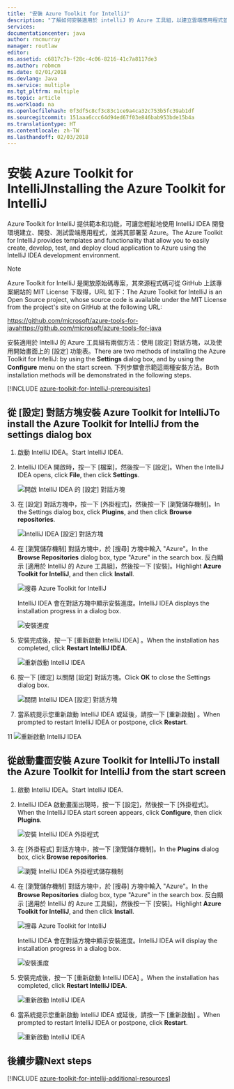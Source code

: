 ```yaml
---
title: "安裝 Azure Toolkit for IntelliJ"
description: "了解如何安裝適用於 intelliJ 的 Azure 工具組，以建立雲端應用程式並將其部署至 Azure。"
services: 
documentationcenter: java
author: rmcmurray
manager: routlaw
editor: 
ms.assetid: c6817c7b-f28c-4c06-8216-41c7a8117de3
ms.author: robmcm
ms.date: 02/01/2018
ms.devlang: Java
ms.service: multiple
ms.tgt_pltfrm: multiple
ms.topic: article
ms.workload: na
ms.openlocfilehash: 0f3df5c8cf3c83c1ce9a4ca32c753b5fc39ab1df
ms.sourcegitcommit: 151aaa6ccc64d94ed67f03e846bab953bde15b4a
ms.translationtype: HT
ms.contentlocale: zh-TW
ms.lasthandoff: 02/03/2018
---
```

# <a name="installing-the-azure-toolkit-for-intellij"></a><span data-ttu-id="afcdb-103">安裝 Azure Toolkit for IntelliJ</span><span class="sxs-lookup"><span data-stu-id="afcdb-103">Installing the Azure Toolkit for IntelliJ</span></span>

<span data-ttu-id="afcdb-104">Azure Toolkit for IntelliJ 提供範本和功能，可讓您輕鬆地使用 IntelliJ IDEA 開發環境建立、開發、測試雲端應用程式，並將其部署至 Azure。</span><span class="sxs-lookup"><span data-stu-id="afcdb-104">The Azure Toolkit for IntelliJ provides templates and functionality that allow you to easily create, develop, test, and deploy cloud application to Azure using the IntelliJ IDEA development environment.</span></span>

> [!NOTE] 
> 
> <span data-ttu-id="afcdb-105">Azure Toolkit for IntelliJ 是開放原始碼專案，其來源程式碼可從 GitHub 上該專案網站的 MIT License 下取得，URL 如下：</span><span class="sxs-lookup"><span data-stu-id="afcdb-105">The Azure Toolkit for IntelliJ is an Open Source project, whose source code is available under the MIT License from the project's site on GitHub at the following URL:</span></span> 
> 
> <span data-ttu-id="afcdb-106"><https://github.com/microsoft/azure-tools-for-java></span><span class="sxs-lookup"><span data-stu-id="afcdb-106"><https://github.com/microsoft/azure-tools-for-java></span></span> 
> 

<span data-ttu-id="afcdb-107">安裝適用於 IntelliJ 的 Azure 工具組有兩個方法：使用 [設定] 對話方塊，以及使用開始畫面上的 [設定] 功能表。</span><span class="sxs-lookup"><span data-stu-id="afcdb-107">There are two methods of installing the Azure Toolkit for IntelliJ: by using the **Settings** dialog box, and by using the **Configure** menu on the start screen.</span></span> <span data-ttu-id="afcdb-108">下列步驟會示範這兩種安裝方法。</span><span class="sxs-lookup"><span data-stu-id="afcdb-108">Both installation methods will be demonstrated in the following steps.</span></span>

[!INCLUDE [azure-toolkit-for-IntelliJ-prerequisites](../includes/azure-toolkit-for-intellij-prerequisites.md)]

## <a name="to-install-the-azure-toolkit-for-intellij-from-the-settings-dialog-box"></a><span data-ttu-id="afcdb-109">從 [設定] 對話方塊安裝 Azure Toolkit for IntelliJ</span><span class="sxs-lookup"><span data-stu-id="afcdb-109">To install the Azure Toolkit for IntelliJ from the settings dialog box</span></span>

1. <span data-ttu-id="afcdb-110">啟動 IntelliJ IDEA。</span><span class="sxs-lookup"><span data-stu-id="afcdb-110">Start IntelliJ IDEA.</span></span>

1. <span data-ttu-id="afcdb-111">IntelliJ IDEA 開啟時，按一下 [檔案]，然後按一下 [設定]。</span><span class="sxs-lookup"><span data-stu-id="afcdb-111">When the IntelliJ IDEA opens, click **File**, then click **Settings**.</span></span>
   
   ![開啟 IntelliJ IDEA 的 [設定] 對話方塊][01a]

1. <span data-ttu-id="afcdb-113">在 [設定] 對話方塊中，按一下 [外掛程式]，然後按一下 [瀏覽儲存機制]。</span><span class="sxs-lookup"><span data-stu-id="afcdb-113">In the Settings dialog box, click **Plugins**, and then click **Browse repositories**.</span></span>
   
   ![IntelliJ IDEA [設定] 對話方塊][02a]

1. <span data-ttu-id="afcdb-115">在 [瀏覽儲存機制] 對話方塊中，於 [搜尋] 方塊中輸入 "Azure"。</span><span class="sxs-lookup"><span data-stu-id="afcdb-115">In the **Browse Repositories** dialog box, type "Azure" in the search box.</span></span> <span data-ttu-id="afcdb-116">反白顯示 [適用於 IntelliJ 的 Azure 工具組]，然後按一下 [安裝]。</span><span class="sxs-lookup"><span data-stu-id="afcdb-116">Highlight **Azure Toolkit for IntelliJ**, and then click **Install**.</span></span>
   
   ![搜尋 Azure Toolkit for IntelliJ][03]
   
   <span data-ttu-id="afcdb-118">IntelliJ IDEA 會在對話方塊中顯示安裝進度。</span><span class="sxs-lookup"><span data-stu-id="afcdb-118">IntelliJ IDEA displays the installation progress in a dialog box.</span></span>
   
   ![安裝進度][04]

1. <span data-ttu-id="afcdb-120">安裝完成後，按一下 [重新啟動 IntelliJ IDEA] 。</span><span class="sxs-lookup"><span data-stu-id="afcdb-120">When the installation has completed, click **Restart IntelliJ IDEA**.</span></span>
   
   ![重新啟動 IntelliJ IDEA][05]

1. <span data-ttu-id="afcdb-122">按一下 [確定]  以關閉 [設定] 對話方塊。</span><span class="sxs-lookup"><span data-stu-id="afcdb-122">Click **OK** to close the Settings dialog box.</span></span>
   
   ![關閉 IntelliJ IDEA [設定] 對話方塊][06]

1. <span data-ttu-id="afcdb-124">當系統提示您重新啟動 IntelliJ IDEA 或延後，請按一下 [重新啟動] 。</span><span class="sxs-lookup"><span data-stu-id="afcdb-124">When prompted to restart IntelliJ IDEA or postpone, click **Restart**.</span></span>
   
<span data-ttu-id="afcdb-125">1</span><span class="sxs-lookup"><span data-stu-id="afcdb-125">1</span></span>   ![重新啟動 IntelliJ IDEA][07]

## <a name="to-install-the-azure-toolkit-for-intellij-from-the-start-screen"></a><span data-ttu-id="afcdb-127">從啟動畫面安裝 Azure Toolkit for IntelliJ</span><span class="sxs-lookup"><span data-stu-id="afcdb-127">To install the Azure Toolkit for IntelliJ from the start screen</span></span>

1. <span data-ttu-id="afcdb-128">啟動 IntelliJ IDEA。</span><span class="sxs-lookup"><span data-stu-id="afcdb-128">Start IntelliJ IDEA.</span></span>

1. <span data-ttu-id="afcdb-129">IntelliJ IDEA 啟動畫面出現時，按一下 [設定]，然後按一下 [外掛程式]。</span><span class="sxs-lookup"><span data-stu-id="afcdb-129">When the IntelliJ IDEA start screen appears, click **Configure**, then click **Plugins**.</span></span>
   
   ![安裝 IntelliJ IDEA 外掛程式][01b]

1. <span data-ttu-id="afcdb-131">在 [外掛程式] 對話方塊中，按一下 [瀏覽儲存機制]。</span><span class="sxs-lookup"><span data-stu-id="afcdb-131">In the **Plugins** dialog box, click **Browse repositories**.</span></span>
   
   ![瀏覽 IntelliJ IDEA 外掛程式儲存機制][02b]

1. <span data-ttu-id="afcdb-133">在 [瀏覽儲存機制] 對話方塊中，於 [搜尋] 方塊中輸入 "Azure"。</span><span class="sxs-lookup"><span data-stu-id="afcdb-133">In the **Browse Repositories** dialog box, type "Azure" in the search box.</span></span> <span data-ttu-id="afcdb-134">反白顯示 [適用於 IntelliJ 的 Azure 工具組]，然後按一下 [安裝]。</span><span class="sxs-lookup"><span data-stu-id="afcdb-134">Highlight **Azure Toolkit for IntelliJ**, and then click **Install**.</span></span>
   
   ![搜尋 Azure Toolkit for IntelliJ][03]
   
   <span data-ttu-id="afcdb-136">IntelliJ IDEA 會在對話方塊中顯示安裝進度。</span><span class="sxs-lookup"><span data-stu-id="afcdb-136">IntelliJ IDEA will display the installation progress in a dialog box.</span></span>
   
   ![安裝進度][04]

1. <span data-ttu-id="afcdb-138">安裝完成後，按一下 [重新啟動 IntelliJ IDEA] 。</span><span class="sxs-lookup"><span data-stu-id="afcdb-138">When the installation has completed, click **Restart IntelliJ IDEA**.</span></span>
   
   ![重新啟動 IntelliJ IDEA][05]

1. <span data-ttu-id="afcdb-140">當系統提示您重新啟動 IntelliJ IDEA 或延後，請按一下 [重新啟動] 。</span><span class="sxs-lookup"><span data-stu-id="afcdb-140">When prompted to restart IntelliJ IDEA or postpone, click **Restart**.</span></span>
   
   ![重新啟動 IntelliJ IDEA][07]

## <a name="next-steps"></a><span data-ttu-id="afcdb-142">後續步驟</span><span class="sxs-lookup"><span data-stu-id="afcdb-142">Next steps</span></span>

[!INCLUDE [azure-toolkit-for-intellij-additional-resources](../includes/azure-toolkit-for-intellij-additional-resources.md)]

<!-- URL List -->

<!-- IMG List -->

[01a]: media/azure-toolkit-for-intellij-installation/01-intellij-file-settings.png
[01b]: media/azure-toolkit-for-intellij-installation/01-intellij-configure-dropdown.png
[02a]: media/azure-toolkit-for-intellij-installation/02-intellij-settings-dialog.png
[02b]: media/azure-toolkit-for-intellij-installation/02-intellij-plugins-dialog.png
[03]: media/azure-toolkit-for-intellij-installation/03-intellij-browse-repositories.png
[04]: media/azure-toolkit-for-intellij-installation/04-install-progress.png
[05]: media/azure-toolkit-for-intellij-installation/05-restart-intellij.png
[06]: media/azure-toolkit-for-intellij-installation/06-intellij-settings-dialog.png
[07]: media/azure-toolkit-for-intellij-installation/07-restart-intellij.png
